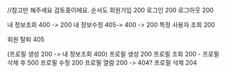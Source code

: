 //참고만 해주세요 검토중이에요.
순서도
회원가입 200
로그인 200
로그아웃 200

내 정보조회 400 -> 200
내 정보수정 405-> 400 -> 200
특정 사용자 조회 200

회원 탈퇴 405

(프로필 생성 200 -> 내 정보조회 400)
프로필 생성 200
프로필 조회 200 -  프로필 삭제 후 500
프로필 수정 200
프로필 열람 200 -> 404?
프로필 삭제 204